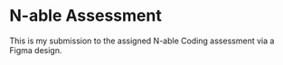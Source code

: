 # N-able Assessment

This is my submission to the assigned N-able Coding assessment via a Figma design.